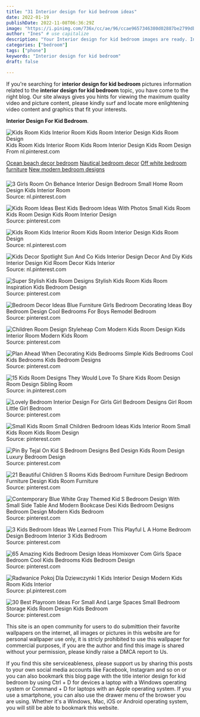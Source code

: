 ```yaml
---
title: "31 Interior design for kid bedroom ideas"
date: 2022-01-19
publishDate: 2022-11-08T06:36:29Z
image: "https://i.pinimg.com/736x/cc/ae/96/ccae9657346380d02887be2799dbbc7d.jpg"
author: "Ines" # use capitalize
description: "Your Interior design for kid bedroom images are ready. Interior design for kid bedroom are a topic that is being searched for and liked by netizens now. You can Get the Interior design for kid bedroom files here. Download all free vectors."
categories: ["bedroom"]
tags: ["phone"]
keywords: "Interior design for kid bedroom"
draft: false

---
```


If you're searching for **interior design for kid bedroom** pictures information related to the **interior design for kid bedroom** topic, you have come to the right  blog.  Our site always  gives you  hints  for viewing  the maximum  quality video and picture  content, please kindly surf and locate more enlightening video content and graphics  that fit your interests.

**Interior Design For Kid Bedroom**. 

![Kids Room Kids Interior Room Kids Room Interior Design Kids Room Design](https://i.pinimg.com/originals/d4/ee/fe/d4eefe792e0911495deb6d034cdd5ade.jpg "Kids Room Kids Interior Room Kids Room Interior Design Kids Room Design")
Kids Room Kids Interior Room Kids Room Interior Design Kids Room Design From nl.pinterest.com

[Ocean beach decor bedroom](/ocean-beach-decor-bedroom/)
[Nautical bedroom decor](/nautical-bedroom-decor/)
[Off white bedroom furniture](/off-white-bedroom-furniture/)
[New modern bedroom designs](/new-modern-bedroom-designs/)



### 

 


![3 Girls Room On Behance Interior Design Bedroom Small Home Room Design Kids Interior Room](https://i.pinimg.com/originals/f1/5a/ee/f15aeea522ce4e0d150725166499104b.jpg "3 Girls Room On Behance Interior Design Bedroom Small Home Room Design Kids Interior Room")
Source: nl.pinterest.com

 

![Kids Room Ideas Best Kids Bedroom Ideas With Photos Small Kids Room Kids Room Design Kids Room Interior Design](https://i.pinimg.com/736x/df/6d/14/df6d14ee7935cac43e97b181377bf98b.jpg "Kids Room Ideas Best Kids Bedroom Ideas With Photos Small Kids Room Kids Room Design Kids Room Interior Design")
Source: pinterest.com

 

![Kids Room Kids Interior Room Kids Room Interior Design Kids Room Design](https://i.pinimg.com/originals/d4/ee/fe/d4eefe792e0911495deb6d034cdd5ade.jpg "Kids Room Kids Interior Room Kids Room Interior Design Kids Room Design")
Source: nl.pinterest.com

 

![Kids Decor Spotlight Sun And Co Kids Interior Design Decor And Diy Kids Interior Design Kid Room Decor Kids Interior](https://i.pinimg.com/originals/d8/a2/c1/d8a2c16fc88385346b0917dab10a2e2a.jpg "Kids Decor Spotlight Sun And Co Kids Interior Design Decor And Diy Kids Interior Design Kid Room Decor Kids Interior")
Source: nl.pinterest.com

 

![Super Stylish Kids Room Designs Stylish Kids Room Kids Room Inspiration Kids Bedroom Design](https://i.pinimg.com/originals/14/fe/d7/14fed776ce31a1b6efed493e909da770.jpg "Super Stylish Kids Room Designs Stylish Kids Room Kids Room Inspiration Kids Bedroom Design")
Source: pinterest.com

 

![Bedroom Decor Ideas Blue Furniture Girls Bedroom Decorating Ideas Boy Bedroom Design Cool Bedrooms For Boys Remodel Bedroom](https://i.pinimg.com/originals/cd/97/f0/cd97f091a0bca4a99a9d9e6210c41c38.jpg "Bedroom Decor Ideas Blue Furniture Girls Bedroom Decorating Ideas Boy Bedroom Design Cool Bedrooms For Boys Remodel Bedroom")
Source: pinterest.com

 

![Children Room Design Styleheap Com Modern Kids Room Design Kids Interior Room Modern Kids Room](https://i.pinimg.com/474x/b2/78/f4/b278f4d73e7fb0119d2d6fd98de25241.jpg "Children Room Design Styleheap Com Modern Kids Room Design Kids Interior Room Modern Kids Room")
Source: pinterest.com

 

![Plan Ahead When Decorating Kids Bedrooms Simple Kids Bedrooms Cool Kids Bedrooms Kids Bedroom Designs](https://i.pinimg.com/originals/fc/83/a7/fc83a7d70c3bcad95135d6a2a632d605.jpg "Plan Ahead When Decorating Kids Bedrooms Simple Kids Bedrooms Cool Kids Bedrooms Kids Bedroom Designs")
Source: pinterest.com

 

![15 Kids Room Designs They Would Love To Share Kids Room Design Room Design Sibling Room](https://i.pinimg.com/originals/69/c8/87/69c887cc6501c31a933dc37f4c6b5136.jpg "15 Kids Room Designs They Would Love To Share Kids Room Design Room Design Sibling Room")
Source: in.pinterest.com

 

![Lovely Bedroom Interior Design For Girls Girl Bedroom Designs Girl Room Little Girl Bedroom](https://i.pinimg.com/originals/42/34/6f/42346fce67004b20275cf655794877fa.jpg "Lovely Bedroom Interior Design For Girls Girl Bedroom Designs Girl Room Little Girl Bedroom")
Source: pinterest.com

 

![Small Kids Room Small Children Bedroom Ideas Kids Interior Room Small Kids Room Kids Room Design](https://i.pinimg.com/originals/b9/77/77/b97777673196b15c53dba384cb75025b.jpg "Small Kids Room Small Children Bedroom Ideas Kids Interior Room Small Kids Room Kids Room Design")
Source: pinterest.com

 

![Pin By Tejal On Kid S Bedroom Designs Bed Design Kids Room Design Luxury Bedroom Design](https://i.pinimg.com/originals/bf/f6/3d/bff63dc39c6ac7a1debe1f075b05ab43.jpg "Pin By Tejal On Kid S Bedroom Designs Bed Design Kids Room Design Luxury Bedroom Design")
Source: pinterest.com

 

![21 Beautiful Children S Rooms Kids Bedroom Furniture Design Bedroom Furniture Design Kids Room Furniture](https://i.pinimg.com/originals/4f/9f/94/4f9f9414bce5e3f62ed4fe76efdd6c6c.jpg "21 Beautiful Children S Rooms Kids Bedroom Furniture Design Bedroom Furniture Design Kids Room Furniture")
Source: pinterest.com

 

![Contemporary Blue White Gray Themed Kid S Bedroom Design With Small Side Table And Modern Bookcase Desi Kids Bedroom Designs Bedroom Design Modern Kids Bedroom](https://i.pinimg.com/originals/84/e1/f9/84e1f9c4dcee67a81b0c422e62779d01.jpg "Contemporary Blue White Gray Themed Kid S Bedroom Design With Small Side Table And Modern Bookcase Desi Kids Bedroom Designs Bedroom Design Modern Kids Bedroom")
Source: pinterest.com

 

![3 Kids Bedroom Ideas We Learned From This Playful L A Home Bedroom Design Bedroom Interior 3 Kids Bedroom](https://i.pinimg.com/originals/49/cd/80/49cd80d672f4579151587f9e4d21ec06.jpg "3 Kids Bedroom Ideas We Learned From This Playful L A Home Bedroom Design Bedroom Interior 3 Kids Bedroom")
Source: pinterest.com

 

![65 Amazing Kids Bedroom Design Ideas Homixover Com Girls Space Bedroom Cool Kids Bedrooms Kids Bedroom Design](https://i.pinimg.com/originals/fd/ff/a0/fdffa0c3c02e7b39c639878580a73b41.jpg "65 Amazing Kids Bedroom Design Ideas Homixover Com Girls Space Bedroom Cool Kids Bedrooms Kids Bedroom Design")
Source: pinterest.com

 

![Radwanice Pokoj Dla Dziewczynki 1 Kids Interior Design Modern Kids Room Kids Interior](https://i.pinimg.com/736x/7f/3c/e1/7f3ce1d35761b504f464356b236db8a4.jpg "Radwanice Pokoj Dla Dziewczynki 1 Kids Interior Design Modern Kids Room Kids Interior")
Source: pl.pinterest.com

 

![30 Best Playroom Ideas For Small And Large Spaces Small Bedroom Storage Kids Room Design Kids Bedroom](https://i.pinimg.com/736x/cc/ae/96/ccae9657346380d02887be2799dbbc7d.jpg "30 Best Playroom Ideas For Small And Large Spaces Small Bedroom Storage Kids Room Design Kids Bedroom")
Source: pinterest.com

 

This site is an open community for users to do submittion their favorite wallpapers on the internet, all images or pictures in this website are for personal wallpaper use only, it is stricly prohibited to use this wallpaper for commercial purposes, if you are the author and find this image is shared without your permission, please kindly raise a DMCA report to Us.

If you find this site serviceableness, please support us by sharing this posts to your own social media accounts like Facebook, Instagram and so on or you can also bookmark this blog page with the title interior design for kid bedroom by using Ctrl + D for devices a laptop with a Windows operating system or Command + D for laptops with an Apple operating system. If you use a smartphone, you can also use the drawer menu of the browser you are using. Whether it's a Windows, Mac, iOS or Android operating system, you will still be able to bookmark this website.
